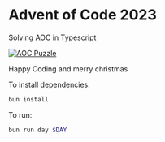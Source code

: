 # Advent of Code 2023

Solving AOC in Typescript

[![AOC Puzzle](https://i.postimg.cc/mky157my/Bildschirmfoto-2023-12-22-um-20-27-47.png)](https://postimg.cc/vxDm1xF4)

Happy Coding and merry christmas

To install dependencies:

```bash
bun install
```

To run:

```bash
bun run day $DAY 
```

